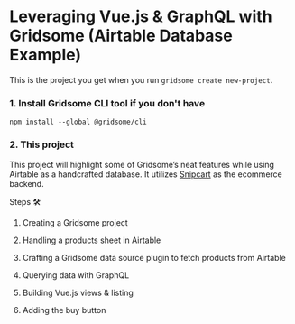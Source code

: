 # Leveraging Vue.js & GraphQL with Gridsome (Airtable Database Example)

This is the project you get when you run `gridsome create new-project`.

### 1. Install Gridsome CLI tool if you don't have

`npm install --global @gridsome/cli`

### 2. This project

This project will highlight some of Gridsome’s neat features while using Airtable as a handcrafted database. It utilizes [Snipcart](https://app.snipcart.com) as the ecommerce backend.

Steps 🛠

1.   Creating a Gridsome project

2.  Handling a products sheet in Airtable

3.   Crafting a Gridsome data source plugin to fetch products from Airtable

4.   Querying data with GraphQL

5.   Building Vue.js views & listing

6.   Adding the buy button


